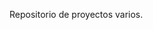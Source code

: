 Repositorio de proyectos varios.

<!---
Mariogradich/Mariogradich is a ✨ special ✨ repository because its `README.md` (this file) appears on your GitHub profile.
You can click the Preview link to take a look at your changes.
--->
